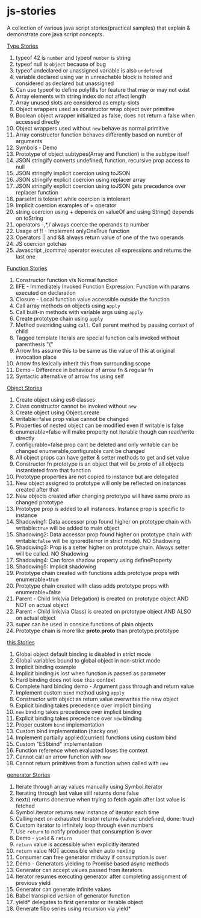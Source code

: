 # js-stories
A collection of various java script stories(practical samples) that explain &amp; demonstrate core java script concepts.

[Type Stories](./type-stories.js)
1. typeof 42 is `number` and typeof `number` is string
2. typeof null is `object` because of bug
3. typeof undeclared or unassigned variable is also `undefined`
4. variable declared using var in unreachable block is hoisted and considered as declared but unassigned
5. Can use typeof to define polyfills for feature that may or may not exist
6. Array elements with string index do not affect length
7. Array unused slots are considered as empty-slots
8. Object wrappers used as constructor wrap object over primitive
9. Boolean object wrapper initialized as false, does not return a false when accessed directly
10. Object wrappers used without `new` behave as normal primitive
11. Array constructor function behaves differently based on number of arguments
12. Symbols - Demo
13. Prototype of object subtypes(Array and Function) is the subtype itself
14. JSON stringify converts undefined, function, recursive prop access to null
15. JSON stringify implicit coercion using toJSON
16. JSON stringify explicit coercion using replacer array
17. JSON stringify explicit coercion using toJSON gets precedence over replacer function
18. parseInt is tolerant while coercion is intolerant
19. Implicit coercion examples of + operator
20. string coercion using + depends on valueOf and using String() depends on toString
21. operators -,*,/ always coerce the operands to number
22. Usage of !! - Implement onlyOneTrue function
23. Operators || and && always return value of one of the two operands
24. JS coercion gotchas
25. Javascript ,(comma) operator executes all expressions and returns the last one

[Function Stories](./function-stories.js)
1. Constructor function v/s Normal function
2. IIFE - Immediately Invoked Function Expression. Function with params executed on declaration
3. Closure - Local function value accessible outside the function
4. Call array methods on objects using `apply`
5. Call built-in methods with variable args using `apply`
6. Create prototype chain using `apply`
7. Method overriding using `call`. Call parent method by passing context of child
8. Tagged template literals are special function calls invoked without parenthesis "("
9. Arrow fns assume this to be same as the value of this at original invocation place
10. Arrow fns lexically inherit this from surrounding scope
11. Demo - Difference in behaviour of arrow fn & regular fn
12. Syntactic alternative of arrow fns using self

[Object Stories](./object-stories.js)
1. Create object using es6 classes
2. Class constructor cannot be invoked without `new`
3. Create object using Object.create
4. writable=false prop value cannot be changed
5. Properties of nested object can be modified even if writable is false
6. enumerable=false will make property not iterable though can read/write directly
7. configurable=false prop cant be deleted and only writable can be changed enumerable,configurable cant be changed
8. All object props can have getter & setter methods to get and set value
9. Constructor fn prototype is an object that will be _proto_ of all objects instantiated from that function
10. Prototype properties are not copied to instance but are delegated
11. New object assigned to prototype will only be reflected on instances created after that
12. New objects created after changing prototype will have same _proto_ as changed prototype
13. Prototype prop is added to all instances. Instance prop is specific to instance
14. Shadowing1: Data accessor prop found higher on prototype chain with writable:`true` will be added to main object
15. Shadowing2: Data accessor prop found higher on prototype chain with writable:`false` will be ignored(error in strict mode). NO Shadowing
16. Shadowing3: Prop is a setter higher on prototype chain. Always setter will be called. NO Shadowing
17. Shadowing4: Can force shadow property using defineProperty
18. Shadowing5: Implicit shadowing
19. Prototype chain created with functions adds prototype props with enumerable=true
20. Prototype chain created with class adds prototype props with enumerable=false
21. Parent - Child link(via Delegation) is created on prototype object AND NOT on actual object
22. Parent - Child link(via Class) is created on prototype object AND ALSO on actual object
23. super can be used in consice functions of plain objects
24. Prototype chain is more like __proto__.__proto__ than prototype.prototype

[this Stories](./this-stories.js)
1. Global object default binding is disabled in strict mode
2. Global variables bound to global object in non-strict mode
3. Implicit binding example
4. Implicit binding is lost when function is passed as parameter
5. Hard binding does not lose `this` context
6. Complete hard binding demo - Argument pass through and return value
7. Implement custom `bind` method using `apply`
8. Constructor with object as return value overwrites the new object
9. Explicit binding takes precedence over implicit binding
10. `new` binding takes precedence over implicit binding
11. Explicit binding takes precedence over `new` binding
12. Proper custom `bind` implementation
13. Custom bind implementation (hacky one)
14. Implement partially applied(curried) functions using custom bind
15. Custom "ES6bind" implementation
16. Function reference when evaluated loses the context
17. Cannot call an arrow function with `new`
18. Cannot return primitives from a function when called with `new`

[generator Stories](./generator-stories.js)
1. Iterate through array values manually using Symbol.iterator
2. Iterating through last value still returns done:false
3. next() returns done:true when trying to fetch again after last value is fetched
4. Symbol.iterator returns new instance of iterator each time
5. Calling next on exhausted iterator returns {value: undefined, done: true}
6. Custom iterator to infinitely loop through even numbers
7. Use `return` to notify producer that consumption is over
8. Demo - `yield` & `return`
9. `return` value is accessible when explicitly iterated
10. `return` value NOT accessible when auto nexting
11. Consumer can free generator midway if consumption is over
12. Demo - Generators yielding to Promise based async methods
13. Generator can accept values passed from iterators
14. Iterator resumes executing generator after completing assignment of previous yield
15. Generator can generate infinite values
16. Babel transpiled version of generator function
17. yield* delegates to first generator or iterable object
18. Generate fibo series using recursion via yield*